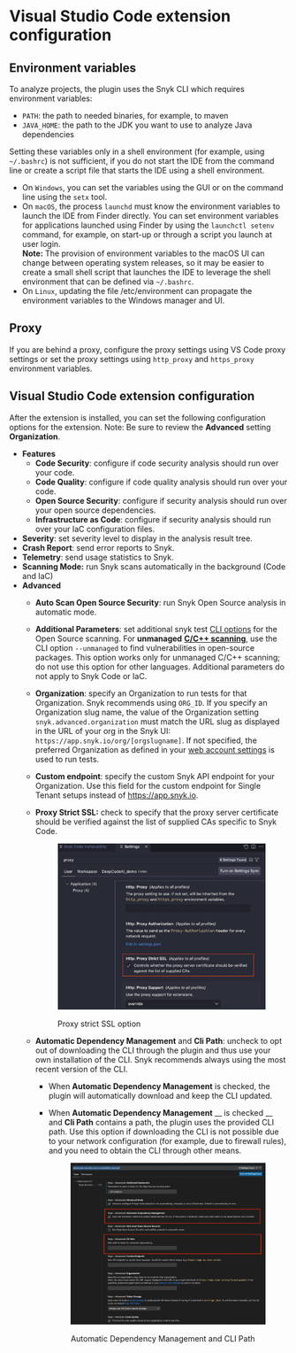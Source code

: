 # Visual Studio Code extension configuration

## Environment variables

To analyze projects, the plugin uses the Snyk CLI which requires environment variables:

* `PATH`: the path to needed binaries, for example, to maven
* `JAVA_HOME`: the path to the JDK you want to use to analyze Java dependencies

Setting these variables only in a shell environment (for example, using `~/.bashrc`) is not sufficient, if you do not start the IDE from the command line or create a script file that starts the IDE using a shell environment.

* On `Windows`, you can set the variables using the GUI or on the command line using the `setx` tool.
* On `macOS`, the process `launchd` must know the environment variables to launch the IDE from Finder directly. You can set environment variables for applications launched using Finder by using the `launchctl setenv` command, for example, on start-up or through a script you launch at user login.\
  **Note:** The provision of environment variables to the macOS UI can change between operating system releases, so it may be easier to create a small shell script that launches the IDE to leverage the shell environment that can be defined via `~/.bashrc`.
* On `Linux`, updating the file /etc/environment can propagate the environment variables to the Windows manager and UI.

## Proxy

If you are behind a proxy, configure the proxy settings using VS Code proxy settings or set the proxy settings using `http_proxy` and `https_proxy` environment variables.

## Visual Studio Code extension configuration

After the extension is installed, you can set the following configuration options for the extension. Note: Be sure to review the **Advanced** setting **Organization**.&#x20;

* **Features**
  * **Code Security**: configure if code security analysis should run over your code.
  * **Code Quality**: configure if code quality analysis should run over your code.
  * **Open Source Security**: configure if security analysis should run over your open source dependencies.
  * **Infrastructure as Code**: configure if security analysis should run over your IaC configuration files.
* **Severity**: set severity level to display in the analysis result tree.
* **Crash Report**: send error reports to Snyk.
* **Telemetry**: send usage statistics to Snyk.
* **Scanning Mode:** run Snyk scans automatically in the background (Code and IaC)
* **Advanced**
  * **Auto Scan Open Source Security**: run Snyk Open Source analysis in automatic mode.
  * **Additional Parameters**: set additional snyk test [CLI options](https://docs.snyk.io/snyk-cli/cli-reference#options-for-multiple-commands) for the Open Source scanning. For **unmanaged** [**C/C++ scanning**](broken-reference), use the CLI option `--unmanaged` to find vulnerabilities in open-source packages. This option works only for unmanaged C/C++ scanning; do not use this option for other languages. Additional parameters do not apply to Snyk Code or IaC.
  * **Organization**: specify an Organization to run tests for that Organization. Snyk recommends using `ORG_ID`. If you specify an Organization slug name, the value of the Organization setting `snyk.advanced.organization` must match the URL slug as displayed in the URL of your org in the Snyk UI: `https://app.snyk.io/org/[orgslugname]`. If not specified, the preferred Organization as defined in your [web account settings](https://app.snyk.io/account) is used to run tests.
  * **Custom endpoint**: specify the custom Snyk API endpoint for your Organization. Use this field for the custom endpoint for Single Tenant setups instead of https://app.snyk.io.
  *   **Proxy Strict SSL:** check to specify that the proxy server certificate should be verified against the list of supplied CAs specific to Snyk Code.\
      &#x20;&#x20;

      <figure><img src="../../../.gitbook/assets/image (91).png" alt="roxy strict SSL option"><figcaption><p>Proxy strict SSL option</p></figcaption></figure>
  * **Automatic Dependency Management** and **Cli Path**: uncheck to opt out of downloading the CLI through the plugin and thus use your own installation of the CLI. Snyk recommends always using the most recent version of the CLI.
    * When **Automatic Dependency Management** is checked, the plugin will automatically download and keep the CLI updated.
    *   When **Automatic Dependency Management** \_\_ is checked \_\_ and **Cli Path** contains a path, the plugin uses the provided CLI path. Use this option if downloading the CLI is not possible due to your network configuration (for example, due to firewall rules), and you need to obtain the CLI through other means.

        <figure><img src="../../../.gitbook/assets/Screenshot 2022-08-23 at 14.08.05 (1).png" alt="Automatic Dependency Management and CLI Path"><figcaption><p>Automatic Dependency Management and CLI Path</p></figcaption></figure>
